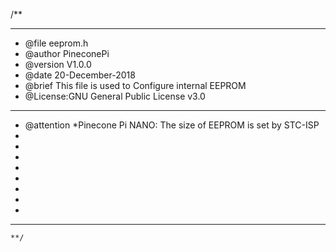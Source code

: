 /**
  ******************************************************************************
  * @file    eeprom.h
  * @author  PineconePi
  * @version V1.0.0
  * @date    20-December-2018
  * @brief  This file is used to Configure internal EEPROM 
  * @License:GNU General Public License v3.0         
  ******************************************************************************
  * @attention
  *Pinecone Pi NANO: The size of EEPROM is set by STC-ISP
  *
  *  
  * 
  * 
  * 
  * 
  *
  * 
  ******************************************************************************
	**/



